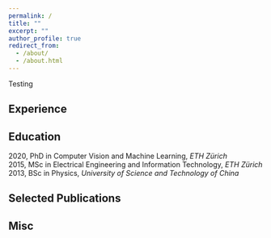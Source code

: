 ```yaml
---
permalink: /
title: ""
excerpt: ""
author_profile: true
redirect_from: 
  - /about/
  - /about.html
---
```


Testing

## <a name="exp"></a> Experience


## <a name="edu"></a> Education
2020, PhD in Computer Vision and Machine Learning, *ETH Zürich*  
2015, MSc in Electrical Engineering and Information Technology, *ETH Zürich*  
2013, BSc in Physics, *University of Science and Technology of China*  

## <a name="pub"></a> Selected Publications

## <a name="misc"></a> Misc



